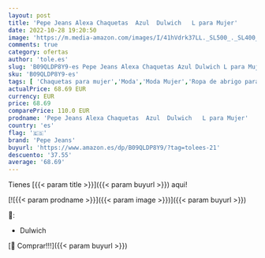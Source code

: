 ```yaml
---
layout: post
title: 'Pepe Jeans Alexa Chaquetas  Azul  Dulwich   L para Mujer'
date: 2022-10-28 19:20:50
image: 'https://m.media-amazon.com/images/I/41hVdrk37LL._SL500_._SL400_.jpg'
comments: true
category: ofertas
author: 'tole.es'
slug: 'B09QLDP8Y9-es Pepe Jeans Alexa Chaquetas Azul Dulwich L para Mujer'
sku: 'B09QLDP8Y9-es'
tags: [ 'Chaquetas para mujer','Moda','Moda Mujer','Ropa de abrigo para mujer','Ropa para mujer','alexa','pepe jeans','🇪🇸', ]
actualPrice: 68.69 EUR
currency: EUR
price: 68.69
comparePrice: 110.0 EUR
prodname: 'Pepe Jeans Alexa Chaquetas  Azul  Dulwich   L para Mujer'
country: 'es'
flag: '🇪🇸'
brand: 'Pepe Jeans'
buyurl: 'https://www.amazon.es/dp/B09QLDP8Y9/?tag=tolees-21'
descuento: '37.55'
average: '68.69'
---
```


Tienes [{{< param title >}}]({{< param buyurl >}}) aqui!

[![{{< param prodname >}}]({{< param image >}})]({{< param buyurl >}})

🔎:

- Dulwich

[🛒 Comprar!!!]({{< param buyurl >}})
